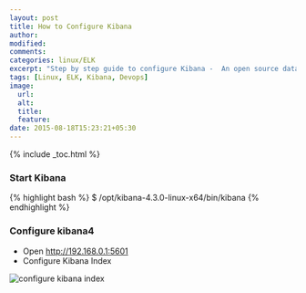 ```yaml
---
layout: post
title: How to Configure Kibana
author:
modified:
comments:
categories: linux/ELK
excerpt: "Step by step guide to configure Kibana -  An open source data visualization plugin for Elasticsearch."
tags: [Linux, ELK, Kibana, Devops]
image:
  url:
  alt:
  title:
  feature:
date: 2015-08-18T15:23:21+05:30
---
```


{% include _toc.html %}

### Start Kibana
{% highlight bash %}
$ /opt/kibana-4.3.0-linux-x64/bin/kibana
{% endhighlight %}

### Configure kibana4

* Open http://192.168.0.1:5601
* Configure Kibana Index

<img alt="configure kibana index" src="https://cloud.githubusercontent.com/assets/1223371/9403671/bc0a6d82-4806-11e5-93cc-158094161735.png">
